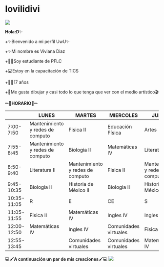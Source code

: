 # Iovilidivi

![](https://github.com/vilidivi/VivianaDiaz/blob/main/cooltext405051993789039.png)

**Hola:D**✨


+✨Bienvenido a mi perfil UwU✨

+✨Mi nombre es Viviana Diaz

+🎒📖Soy estudiante de PFLC

+💻Estoy en la capacitación de TICS

+👩‍🎨17 años 

+🎨Me gusta dibujar y casi todo lo que tenga que ver con el medio artístico🎬




✏📅**HORARIO**📅✏

|             | LUNES                            | MARTES                           | MIERCOLES             | JUEVES                           | VIERNES               |
|-------------|----------------------------------|----------------------------------|-----------------------|----------------------------------|-----------------------|
| 7:00-7:50   | Mantenimiento y redes de computo | Fisica II                        | Educación Física      | Artes                            | Biologia II           |
| 7:55-8:45   | Mantenimiento y redes de computo | Biologia II                      | Matemáticas IV        | Literatura II                    | Fisica II             |
| 8:50-9:40   | Literatura II                    | Mantenimiento y redes de computo | Fisica II             | Mantenimiento y redes de computo | Matemáticas IV        |
| 9:45-10:35  | Biologia II                      | Historia de México II            | Biologia II           | Historia de México II            | Literatura II         |
| 10:35-11:05 | R                                | E                                | CE                    | S                                | O                     |
| 11:05-11:55 | Fisica II                        | Matemáticas IV                   | Ingles IV             | Ingles IV                        | Historia de México II |
| 12:00-12:50 | Matemáticas IV                   | Ingles IV                        | Comunidades virtuales | Fisica II                        |                       |
| 12:55-13:45 |                                  | Comunidades virtuales            | Comunidades virtuales | Matemáticas IV                   |                       |




💻🖌**A continuación un par de  mis creaciones**🖌💻
![](https://github.com/vilidivi/VivianaDiaz/blob/main/brunhilde.png)
